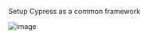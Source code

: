 Setup Cypress as a common framework

![image](https://github.com/user-attachments/assets/9906515a-98b6-4da9-a72b-181caee1763d)
